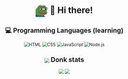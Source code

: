 <h1 align="center">
  <img src="https://github.com/francorz/francorz/blob/main/src/FeelsOkayMan.png?raw=true" width="40px" style="vertical-align: middle;"/>
  👋 Hi there!
</h1>

<h2 align="center">💻 Programming Languages (learning)</h2>

<p align="center">
  <img alt="HTML" src="https://img.shields.io/badge/HTML-E34F26.svg?logo=html5&logoColor=white">
  <img alt="CSS" src="https://img.shields.io/badge/CSS-1572B6.svg?logo=css3&logoColor=white">
  <img alt="JavaScript" src="https://img.shields.io/badge/JavaScript-F7DF1E.svg?logo=javascript&logoColor=black">
  <img alt="Node.js" src="https://img.shields.io/badge/Node.js-43853D.svg?logo=node.js&logoColor=white">
</p>

<h2 align="center">
  <img src="https://github.com/francorz/francorz/blob/main/src/FeelsDonkMan.avif?raw=true" width="40px" style="vertical-align: middle;"/>
  Donk stats
</h2>
<p align="center">
  <img src="https://github-readme-stats.vercel.app/api?username=francorz&show_icons=true&theme=gruvbox" width="55%"/>
  <img src="https://spotify-github-profile.kittinanx.com/api/view?uid=francorenzo&cover_image=true&theme=default&show_offline=false&background_color=121212&interchange=false" width="18%"/>
</p>
